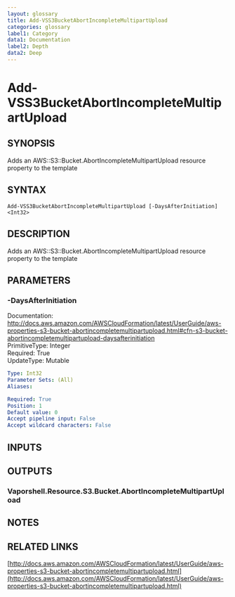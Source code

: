 ```yaml
---
layout: glossary
title: Add-VSS3BucketAbortIncompleteMultipartUpload
categories: glossary
label1: Category
data1: Documentation
label2: Depth
data2: Deep
---
```


# Add-VSS3BucketAbortIncompleteMultipartUpload

## SYNOPSIS
Adds an AWS::S3::Bucket.AbortIncompleteMultipartUpload resource property to the template

## SYNTAX

```
Add-VSS3BucketAbortIncompleteMultipartUpload [-DaysAfterInitiation] <Int32>
```

## DESCRIPTION
Adds an AWS::S3::Bucket.AbortIncompleteMultipartUpload resource property to the template

## PARAMETERS

### -DaysAfterInitiation
Documentation: http://docs.aws.amazon.com/AWSCloudFormation/latest/UserGuide/aws-properties-s3-bucket-abortincompletemultipartupload.html#cfn-s3-bucket-abortincompletemultipartupload-daysafterinitiation    
PrimitiveType: Integer    
Required: True    
UpdateType: Mutable

```yaml
Type: Int32
Parameter Sets: (All)
Aliases: 

Required: True
Position: 1
Default value: 0
Accept pipeline input: False
Accept wildcard characters: False
```

## INPUTS

## OUTPUTS

### Vaporshell.Resource.S3.Bucket.AbortIncompleteMultipartUpload

## NOTES

## RELATED LINKS

[http://docs.aws.amazon.com/AWSCloudFormation/latest/UserGuide/aws-properties-s3-bucket-abortincompletemultipartupload.html](http://docs.aws.amazon.com/AWSCloudFormation/latest/UserGuide/aws-properties-s3-bucket-abortincompletemultipartupload.html)


